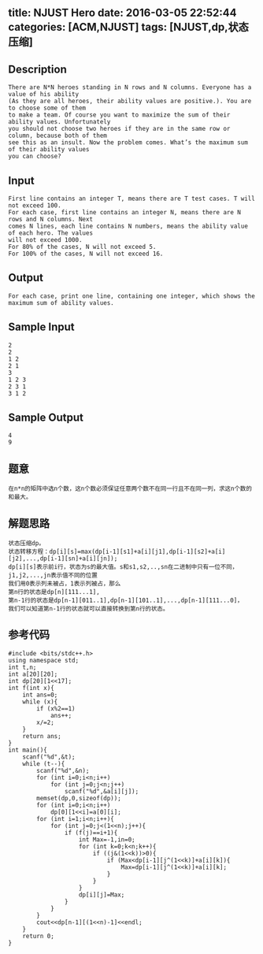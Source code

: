 title: NJUST Hero
date: 2016-03-05 22:52:44
categories: [ACM,NJUST]
tags: [NJUST,dp,状态压缩]
---

## Description

	There are N*N heroes standing in N rows and N columns. Everyone has a value of his ability 
	(As they are all heroes, their ability values are positive.). You are to choose some of them 
	to make a team. Of course you want to maximize the sum of their ability values. Unfortunately 
	you should not choose two heroes if they are in the same row or column, because both of them 
	see this as an insult. Now the problem comes. What’s the maximum sum of their ability values 
	you can choose?

<!--more-->

## Input

	First line contains an integer T, means there are T test cases. T will not exceed 100.
	For each case, first line contains an integer N, means there are N rows and N columns. Next 
	comes N lines, each line contains N numbers, means the ability value of each hero. The values 
	will not exceed 1000.
	For 80% of the cases, N will not exceed 5.
	For 100% of the cases, N will not exceed 16.

## Output

	For each case, print one line, containing one integer, which shows the maximum sum of ability values.

## Sample Input

	2
	2
	1 2
	2 1
	3
	1 2 3
	2 3 1
	3 1 2

## Sample Output

	4
	9

## 题意

	在n*n的矩阵中选n个数，这n个数必须保证任意两个数不在同一行且不在同一列，求这n个数的和最大。

## 解题思路

	状态压缩dp。
	状态转移方程：dp[i][s]=max(dp[i-1][s1]+a[i][j1],dp[i-1][s2]+a[i][j2],...,dp[i-1][sn]+a[i][jn]);
	dp[i][s]表示前i行，状态为s的最大值。s和s1,s2,..,sn在二进制中只有一位不同，j1,j2,...,jn表示值不同的位置
	我们用0表示列未被占，1表示列被占，那么
	第n行的状态是dp[n][111...1],
	第n-1行的状态是dp[n-1][011..1],dp[n-1][101..1],...,dp[n-1][111...0]，
	我们可以知道第n-1行的状态就可以直接转换到第n行的状态。

## 参考代码
```objc
#include <bits/stdc++.h>
using namespace std;
int t,n;
int a[20][20];
int dp[20][1<<17];
int f(int x){
	int ans=0;
	while (x){
		if (x%2==1)
			ans++;
		x/=2;
	}
	return ans;
}
int main(){
	scanf("%d",&t);
	while (t--){
		scanf("%d",&n);
		for (int i=0;i<n;i++)
			for (int j=0;j<n;j++)
				scanf("%d",&a[i][j]);
		memset(dp,0,sizeof(dp));
		for (int i=0;i<n;i++)
			dp[0][1<<i]=a[0][i];
		for (int i=1;i<n;i++){
			for (int j=0;j<(1<<n);j++){
				if (f(j)==i+1){
					int Max=-1,in=0;
					for (int k=0;k<n;k++){
						if ((j&(1<<k))>0){
							if (Max<dp[i-1][j^(1<<k)]+a[i][k]){
								Max=dp[i-1][j^(1<<k)]+a[i][k];
							}
						}
					}
					dp[i][j]=Max;
				}
			}
		}
		cout<<dp[n-1][(1<<n)-1]<<endl;
	}
	return 0;
}

```
